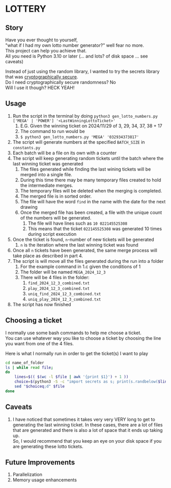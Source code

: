# LOTTERY

## Story

Have you ever thought to yourself,\
"what if I had my own lotto number generator?" well fear no more. \
This project can help you achieve that.  \
All you need is Python 3.10 or later (... and lots? of disk space ... see caveats)

Instead of just using the random library, I wanted to try the secrets library that was [cryptographically secure](https://docs.python.org/3/library/secrets.html).\
Do I need cryptographically secure randomness? No\
Will I use it though? HECK YEAH!

## Usage
1. Run the script in the terminal by doing `python3 gen_lotto_numbers.py ['MEGA' | 'POWER'] '<LastWinningLottoTicket>'`
   1. E.G. Given the winning ticket on 2024/11/29 of 3, 29, 34, 37, 38 + 17
   2. The command to run would be 
   3. `$ python3 gen_lotto_numbers.py 'MEGA' '032934373817'`
2. The script will generate numbers at the specified `BATCH_SIZE` in `constants.py`
3. Each batch will be a file on its own with a counter
4. The script will keep generating random tickets until the batch where the last winning ticket was generated
   1. The files generated while finding the last wining tickets will be merged into a single file.  
   2. During this time there may be many temporary files created to hold the intermediate merges.
   3. The temporary files will be deleted when the merging is completed.
   4. The merged file is in sorted order.
   5. The file will have the word `find` in the name with the date for the next drawing
   6. Once the merged file has been created, a file with the unique count of the numbers will be generated.
      1. The file will have lines such as `10 022145525308`
      2. This means that the ticket `022145525308` was generated 10 times during script execution
5. Once the ticket is found, `n`-number of new tickets will be generated 
   1. `n` is the iteration where the last winning ticket was found
6. Once all `n` tickets have been generated, the same merge process will take place as described in part 4.
7. The script is will move all the files generated during the run into a folder
   1. For the example command in 1.c given the conditions of 1
   2. The folder will be named `MEGA_2024_12_3`
   3. There will be 4 files in the folder:
      1. `find_2024_12_3_combined.txt`
      2. `play_2024_12_3_combined.txt`
      3. `uniq_find_2024_12_3_combined.txt`
      4. `uniq_play_2024_12_3_combined.txt`
8. The script has now finished

## Choosing a ticket

I normally use some bash commands to help me choose a ticket. \
You can use whatever way you like to choose a ticket by choosing the line you want from one of the 4 files.

Here is what I normally run in order to get the ticket(s) I want to play
```bash
cd name_of_folder
ls | while read file;
do
    lines=$(( $(wc -l $file | awk '{print $1}') + 1 ))
    choice=$(python3 -S -c "import secrets as s; print(s.randbelow($lines)+1);")
    sed "$choiceq;d" $file
done
```

## Caveats

1. I have noticed that sometimes it takes very very VERY long to get to generating the last winning ticket. 
In these cases, there are a lot of files that are generated and there is also a lot of space that it ends up taking up.  
So, I would recommend that you keep an eye on your disk space if you are generating these lotto tickets.

## Future Improvements

1. Parallelization
2. Memory usage enhancements